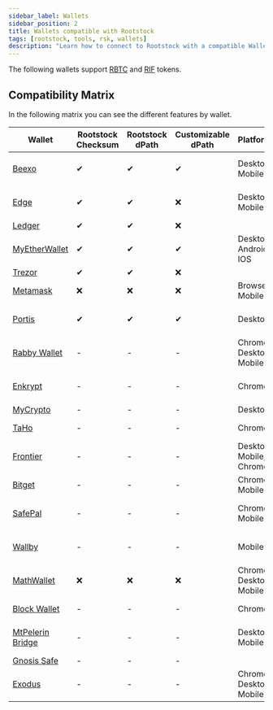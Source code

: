 ```yaml
---
sidebar_label: Wallets
sidebar_position: 2
title: Wallets compatible with Rootstock
tags: [rootstock, tools, rsk, wallets]
description: "Learn how to connect to Rootstock with a compatible Wallet"
---
```


The following wallets support [RBTC](/concepts/rbtc/) and [RIF](/concepts/rif-suite/token) tokens.

<Carousel width="370" height="260" >
  <CarouselItem image="/img/rsk/wallets/my-crypto.png" href="https://app.mycrypto.com/add-account" />
  <CarouselItem image="/img/rsk/wallets/metamask-logo.png" href="https://metamask.io/download" target="_blank" />
  <CarouselItem image="/img/rsk/wallets/edge-wallet-logo.png" href="https://edge.app/" />
  <CarouselItem image="/img/rsk/wallets/ledger-logo.png" href="https://www.ledger.com/" />
  <CarouselItem image="/img/rsk/wallets/trezor-wallet.png" href="https://trezor.io/trezor-suite" />
  <CarouselItem image="/img/rsk/wallets/dcent-wallet.png" href="https://www.dcentwallet.com/en" />
  <CarouselItem image="/img/rsk/wallets/math-wallet.png" href="https://blog.mathwallet.org/?p=1625" />
  <CarouselItem image="/img/rsk/wallets/Exodus_logo_white.png" href="https://www.exodus.com/" />
  <CarouselItem image="https://www.myetherwallet.com/img/logo-dark.2fa0f670.png" href="https://www.myetherwallet.com/" />
  <CarouselItem image="/img/rsk/wallets/enkrypt-logo.png" href="https://www.enkrypt.com/networks/rootstock-wallet/" />
  <CarouselItem image="/img/rsk/wallets/block-wallet.png" href="https://blockwallet.io/" />
  <CarouselItem image="/img/rsk/wallets/taho.png" href="https://taho.xyz" />
  <CarouselItem image="/img//rsk/wallets/testtwo.png" href="https://rabby.io" />
</Carousel>

## Compatibility Matrix

In the following matrix you can see the different features by wallet.

| Wallet | Rootstock Checksum  |  Rootstock dPath | Customizable dPath  | Platforms | Networks |
|---|---|---|---|---| ---|
|  [Beexo](https://beexo.com) |  ✔ |  ✔ |  ✔ | Desktop, Mobile | Rootstock (RBTC), Bitcoin |
|  [Edge](https://edge.app/) | ✔  | ✔  | ❌  | Desktop, Mobile | Rootstock (RBTC), Bitcoin |
|  [Ledger](https://www.ledger.com/) | ✔  |  ✔ | ❌  |
|  [MyEtherWallet](https://www.myetherwallet.com/) | ✔  |  ✔ |  ✔  | Desktop, Android, IOS | RBTC
|  [Trezor](https://trezor.io/trezor-suite) | ✔  |  ✔ |  ❌  |
|  [Metamask](/dev-tools/wallets/metamask) | ❌ |  ❌ | ❌  | Browser, Mobile |
|  [Portis](https://www.portis.io/) | ✔ |  ✔ | ✔  | Desktop | Rootstock (RBTC), Bitcoin |
|  [Rabby Wallet](https://rabby.io) | - |  - | -  | Chrome, Desktop, Mobile | 
|  [Enkrypt](https://www.enkrypt.com/networks/rootstock-wallet/)| - |  - | -  | Chrome | Rootstock (RBTC), Bitcoin |
|  [MyCrypto](https://mycrypto.com/) | - |  - | -  | Desktop | RBTC |
|  [TaHo](https://taho.xyz) | - |  - | -  | Chrome | Rootstock (RBTC)
|  [Frontier](https://www.frontier.xyz/browser-extension) | - |  - | -  | Desktop, Mobile, Chrome | Rootstock (RBTC)
|  [Bitget](https://web3.bitget.com/en/) | - |  - | -  | Chrome, Mobile | RBTC |
|  [SafePal](https://www.safepal.com/en/extension) | - |  - | -  | Chrome, Mobile | Rootstock (RBTC), Bitcoin |
|  [Wallby](https://wallby.app/) | - |  - | -  | Mobile | Rootstock (RBTC), Bitcoin |
|  [MathWallet](https://blog.mathwallet.org/?p=1625) | ❌ |  ❌ | ❌  | Chrome, Desktop, Mobile | Rootstock (RBTC), Bitcoin | 
|  [Block Wallet](https://blockwallet.io/) | - |  - | -  | Chrome | Rootstock (RBTC)
|  [MtPelerin Bridge](https://www.mtpelerin.com/bridge-wallet) | - |  - | -  | Desktop, Mobile | Rootstock (RBTC), Bitcoin |
|  [Gnosis Safe](https://www.safe.global) | - |  - | -  |
|  [Exodus](https://www.exodus.com/) | - |  - | -  | Chrome, Desktop, Mobile | Rootstock (RBTC), Bitcoin
